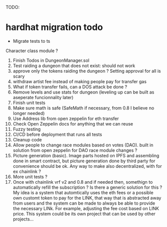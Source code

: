 TODO:


# hardhat migration todo
- Migrate tests to ts

Character class module ?

1. Finish Todos in DungeonManager.sol
2. Test raiding a dungeon that does not exist: should not work
3. approve only the tokens raiding the dungeon ? Setting approval for all is scary
4. withdraw artist fee instead of making people pay for transfer gas
5. What if token transfer fails, can a DOS attack be done ?
6. Remove levels and use stats for dungeon (leveling up can be built as aseperate funcionnality later)
7. Finish unit tests
8. Make sure math is safe (SafeMath if necessary, from 0.8 I believe no longer needed)
9.  Use Address lib from open zeppelin for eth transfer
10. Check Open Zeppelin docs for anything that we can reuse
11. Fuzzy testing
12. CI/CD before deployment that runs all tests
13. Cleanup code
14. Allow people to change race modules based on votes (DAO). built in solution from open zeppelin for DAO race module changes ?
15.  Picture generation (basic). Image parts hosted on IPFS and assembling done in smart contract, but picture generation done by third party for convenience should be ok. Any way to make also decentralized, with for ex chainlink ?
16. More unit tests ?
17. Once with chainlink vrf v2 and 0.8 and if needed then, somethign to automatically refill the subscription ? Is there a generic solution for this ?
My idea is a system that automtically uses the eth fees or a possible own customt token to pay for the LINK, that way that is abstracted away from users
and the system can be made to always be able to provide the necessary LINk. For example, adjusting the fee cost based on LINK price. This system could be its
own project that can be used by other projects...